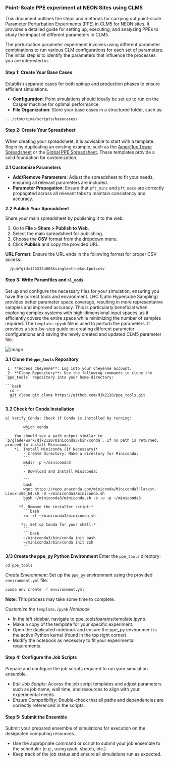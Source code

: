 ### Point-Scale PPE experiment at NEON Sites using CLM5
This document outlines the steps and methods for carrying out point-scale Parameter Perturbation Experiments (PPE) in CLM5 for NEON sites. It provides a detailed guide for setting up, executing, and analyzing PPEs to study the impact of different parameters in CLM5.

The perturbation parameter experiment involves using different parameter combinations to run various CLM configurations for each set of parameters. The initial step is to identify the parameters that influence the processes you are interested in.

#### Step 1: Create Your Base Cases

Establish separate cases for both spinup and production phases to ensure efficient simulations.
- **Configuration**: Point simulations should ideally be set up to run on the Casper machine for optimal performance.
- **File Organization**: Store your base cases in a structured folder, such as:
 ```
 .../ctsm/cime/scripts/basecases/
 ```

#### Step 2: Create Your Spreadsheet

When creating your spreadsheet, it is advisable to start with a template. Begin by duplicating an existing example, such as the [Ameriflux Tower Spreadsheet]() or the [Global PPE Spreadsheet](). These templates provide a solid foundation for customization.

**2.1 Customize Parameters**

- **Add/Remove Parameters**: Adjust the spreadsheet to fit your needs, ensuring all relevant parameters are included.
- **Parameter Propagation**: Ensure that `pft_mins` and `pft_maxs` are correctly propagated across all relevant tabs to maintain consistency and accuracy.

**2.2 Publish Your Spreadsheet**

Share your main spreadsheet by publishing it to the web:
  1. Go to **File > Share > Publish to Web**.
  2. Select the main spreadsheet for publishing.
  3. Choose the **CSV** format from the dropdown menu.
  4. Click **Publish** and copy the provided URL.

**URL Format**: Ensure the URL ends in the following format for proper CSV access:
```
  /pub?gid=1732324005&single=true&output=csv
```
#### Step 3: Write Paramfiles and `nl_mods`

Set up and configure the necessary files for your simulation, ensuring you have the correct tools and environment. LHC (Latin Hypercube Sampling) provides better parameter space coverage, resulting in more representative samples and improved accuracy. This is particularly beneficial when exploring complex systems with high-dimensional input spaces, as it efficiently covers the entire space while minimizing the number of samples required. The `template.ipynb` file is used to perturb the parameters. It provides a step-by-step guide on creating different parameter configurations and saving the newly created and updated CLM5 parameter file.

![image](https://github.com/user-attachments/assets/f726d622-9a0f-4b17-bb62-c1de9c598360)

**3.1 Clone the `ppe_tools` Repository**

     1. **Access Cheyenne**: Log into your Cheyenne account.
     2. **Clone Repository**: Use the following commands to clone the `ppe_tools` repository into your home directory:

    ```bash
      cd ~
      git clone git clone https://github.com/djk2120/ppe_tools.git
      ```

**3.2 Check for Conda Installation**

    a) Verify Conda: Check if Conda is installed by running:
            ```
            which conda
            ```
        You should see a path output similar to `p/glade/work/djk2120/miniconda3/bin/conda`. If no path is returned, proceed to install Miniconda.
        *1. Install Miniconda (If Necessary)*
            - Create Directory: Make a directory for Miniconda:
            ```
            mkdir -p ~/miniconda3
            ```
            - Download and Install Miniconda:
            
            ```
            bash
            wget https://repo.anaconda.com/miniconda/Miniconda3-latest-Linux-x86_64.sh -O ~/miniconda3/miniconda.sh
            bash ~/miniconda3/miniconda.sh -b -u -p ~/miniconda3
            ```
          *2. Remove the installer script:* 
            ```bash
            rm -rf ~/miniconda3/miniconda.sh
            
           *3. Set up Conda for your shell:*
            ```
            ```bash
            ~/miniconda3/bin/conda init bash
            ~/miniconda3/bin/conda init zsh
            ```
**3/3 Create the ppe_py Python Environment**
Enter the `ppe_tools` directory:
```
cd ppe_tools
```
*Create Environment:* Set up the `ppe_py` environment using the provided `environment.yml` file:

```bash
conda env create -f environment.yml
```

**Note**: This process may take some time to complete.

*Customize the `template.ipynb` Notebook*
- In the left sidebar, navigate to ppe_tools/params/template.ipynb.
- Make a copy of the template for your specific experiment.
- Open the duplicated notebook and ensure the ppe_py environment is the active Python kernel (found in the top right corner).
- Modify the notebook as necessary to fit your experimental requirements.

#### Step 4: Configure the Job Scripts

Prepare and configure the job scripts required to run your simulation ensemble.

- *Edit Job Scripts*: Access the job script templates and adjust parameters such as job name, wall time, and resources to align with your experimental needs.
- *Ensure Compatibility*: Double-check that all paths and dependencies are correctly referenced in the scripts.

#### Step 5: Submit the Ensemble

Submit your prepared ensemble of simulations for execution on the designated computing resources.
- Use the appropriate command or script to submit your job ensemble to the scheduler (e.g., using qsub, sbatch, etc.).
- Keep track of the job status and ensure all simulations run as expected.
